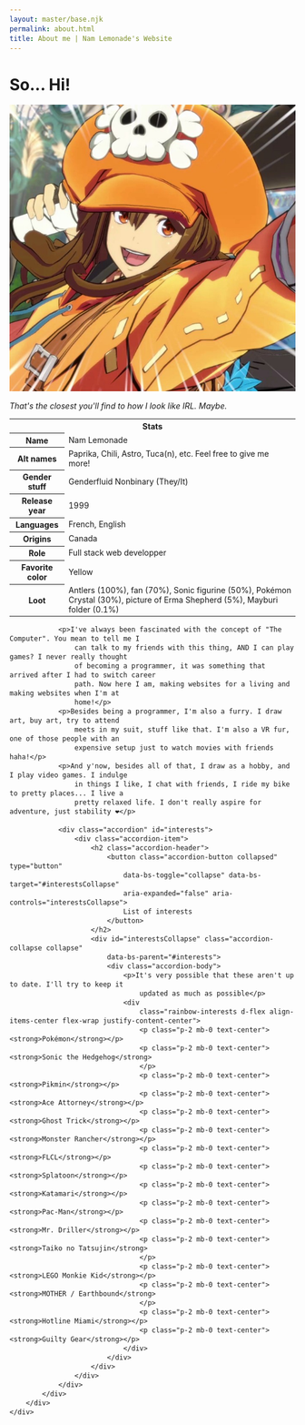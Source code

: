 ```yaml
---
layout: master/base.njk
permalink: about.html
title: About me | Nam Lemonade's Website
---
```


<div class="col-12">
	<div class="content">
		<div class="content-content">
			<div class="text about">
				<h1 class="text-center">So... Hi!</h1>
				<div class="image mt-4">
					<img src="images/may.jpg" alt="May Guilty Gear is about as close as I look like.">
					<p class="caption"><em>That's the closest you'll find to how I look like IRL.
							Maybe.</em></p>
				</div>
				<table class="box-shadow my-4">
					<tr>
						<th colspan="2">Stats</th>
					</tr>
					<tr>
						<th>Name</th>
						<td>Nam Lemonade</td>
					</tr>
					<tr>
						<th>Alt names</th>
						<td>Paprika, Chili, Astro, Tuca(n), etc. Feel free to give me more!</td>
					</tr>
					<tr>
						<th>Gender stuff</th>
						<td>Genderfluid Nonbinary (They/It)</td>
					</tr>
					<tr>
						<th>Release year</th>
						<td>1999</td>
					</tr>
					<tr>
						<th>Languages</th>
						<td>French, English</td>
					</tr>
					<tr>
						<th>Origins</th>
						<td>Canada</td>
					</tr>
					<tr>
						<th>Role</th>
						<td>Full stack web developper</td>
					</tr>
					<tr>
						<th>Favorite color</th>
						<td>Yellow</td>
					</tr>
					<tr>
						<th>Loot</th>
						<td>Antlers (100%), fan (70%), Sonic figurine (50%), Pokémon Crystal (30%),
							picture of Erma Shepherd (5%), Mayburi folder (0.1%)</td>
					</tr>
				</table>

				<p>I've always been fascinated with the concept of "The Computer". You mean to tell me I
					can talk to my friends with this thing, AND I can play games? I never really thought
					of becoming a programmer, it was something that arrived after I had to switch career
					path. Now here I am, making websites for a living and making websites when I'm at
					home!</p>
				<p>Besides being a programmer, I'm also a furry. I draw art, buy art, try to attend
					meets in my suit, stuff like that. I'm also a VR fur, one of those people with an
					expensive setup just to watch movies with friends haha!</p>
				<p>And y'now, besides all of that, I draw as a hobby, and I play video games. I indulge
					in things I like, I chat with friends, I ride my bike to pretty places... I live a
					pretty relaxed life. I don't really aspire for adventure, just stability ❤️</p>

				<div class="accordion" id="interests">
					<div class="accordion-item">
						<h2 class="accordion-header">
							<button class="accordion-button collapsed" type="button"
								data-bs-toggle="collapse" data-bs-target="#interestsCollapse"
								aria-expanded="false" aria-controls="interestsCollapse">
								List of interests
							</button>
						</h2>
						<div id="interestsCollapse" class="accordion-collapse collapse"
							data-bs-parent="#interests">
							<div class="accordion-body">
								<p>It's very possible that these aren't up to date. I'll try to keep it
									updated as much as possible</p>
								<div
									class="rainbow-interests d-flex align-items-center flex-wrap justify-content-center">
									<p class="p-2 mb-0 text-center"><strong>Pokémon</strong></p>
									<p class="p-2 mb-0 text-center"><strong>Sonic the Hedgehog</strong>
									</p>
									<p class="p-2 mb-0 text-center"><strong>Pikmin</strong></p>
									<p class="p-2 mb-0 text-center"><strong>Ace Attorney</strong></p>
									<p class="p-2 mb-0 text-center"><strong>Ghost Trick</strong></p>
									<p class="p-2 mb-0 text-center"><strong>Monster Rancher</strong></p>
									<p class="p-2 mb-0 text-center"><strong>FLCL</strong></p>
									<p class="p-2 mb-0 text-center"><strong>Splatoon</strong></p>
									<p class="p-2 mb-0 text-center"><strong>Katamari</strong></p>
									<p class="p-2 mb-0 text-center"><strong>Pac-Man</strong></p>
									<p class="p-2 mb-0 text-center"><strong>Mr. Driller</strong></p>
									<p class="p-2 mb-0 text-center"><strong>Taiko no Tatsujin</strong>
									</p>
									<p class="p-2 mb-0 text-center"><strong>LEGO Monkie Kid</strong></p>
									<p class="p-2 mb-0 text-center"><strong>MOTHER / Earthbound</strong>
									</p>
									<p class="p-2 mb-0 text-center"><strong>Hotline Miami</strong></p>
									<p class="p-2 mb-0 text-center"><strong>Guilty Gear</strong></p>
								</div>
							</div>
						</div>
					</div>
				</div>
			</div>
		</div>
	</div>
</div>
